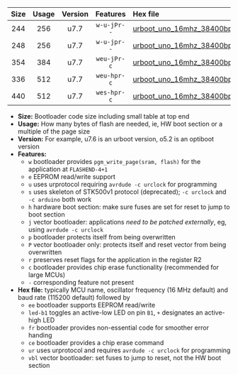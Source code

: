 |Size|Usage|Version|Features|Hex file|
|:-:|:-:|:-:|:-:|:--|
|244|256|u7.7|`w-u-jPr--`|[urboot_uno_16mhz_38400bps_led+b5_ur_vbl.hex](https://raw.githubusercontent.com/stefanrueger/urboot.hex/main/boards/uno/fcpu_16mhz/38400_bps/urboot_uno_16mhz_38400bps_led+b5_ur_vbl.hex)|
|248|256|u7.7|`w-u-jpr--`|[urboot_uno_16mhz_38400bps_led+b5_fr_ur_vbl.hex](https://raw.githubusercontent.com/stefanrueger/urboot.hex/main/boards/uno/fcpu_16mhz/38400_bps/urboot_uno_16mhz_38400bps_led+b5_fr_ur_vbl.hex)|
|354|384|u7.7|`weu-jPr-c`|[urboot_uno_16mhz_38400bps_ee_led+b5_fr_ce_ur_vbl.hex](https://raw.githubusercontent.com/stefanrueger/urboot.hex/main/boards/uno/fcpu_16mhz/38400_bps/urboot_uno_16mhz_38400bps_ee_led+b5_fr_ce_ur_vbl.hex)|
|336|512|u7.7|`weu-hpr-c`|[urboot_uno_16mhz_38400bps_ee_led+b5_fr_ce_ur.hex](https://raw.githubusercontent.com/stefanrueger/urboot.hex/main/boards/uno/fcpu_16mhz/38400_bps/urboot_uno_16mhz_38400bps_ee_led+b5_fr_ce_ur.hex)|
|440|512|u7.7|`wes-hpr-c`|[urboot_uno_16mhz_38400bps_ee_led+b5_fr_ce.hex](https://raw.githubusercontent.com/stefanrueger/urboot.hex/main/boards/uno/fcpu_16mhz/38400_bps/urboot_uno_16mhz_38400bps_ee_led+b5_fr_ce.hex)|

- **Size:** Bootloader code size including small table at top end
- **Usage:** How many bytes of flash are needed, ie, HW boot section or a multiple of the page size
- **Version:** For example, u7.6 is an urboot version, o5.2 is an optiboot version
- **Features:**
  + `w` bootloader provides `pgm_write_page(sram, flash)` for the application at `FLASHEND-4+1`
  + `e` EEPROM read/write support
  + `u` uses urprotocol requiring `avrdude -c urclock` for programming
  + `s` uses skeleton of STK500v1 protocol (deprecated); `-c urclock` and `-c arduino` both work
  + `h` hardware boot section: make sure fuses are set for reset to jump to boot section
  + `j` vector bootloader: applications *need to be patched externally*, eg, using `avrdude -c urclock`
  + `p` bootloader protects itself from being overwritten
  + `P` vector bootloader only: protects itself and reset vector from being overwritten
  + `r` preserves reset flags for the application in the register R2
  + `c` bootloader provides chip erase functionality (recommended for large MCUs)
  + `-` corresponding feature not present
- **Hex file:** typically MCU name, oscillator frequency (16 MHz default) and baud rate (115200 default) followed by
  + `ee` bootloader supports EEPROM read/write
  + `led-b1` toggles an active-low LED on pin `B1`, `+` designates an active-high LED
  + `fr` bootloader provides non-essential code for smoother error handing
  + `ce` bootloader provides a chip erase command
  + `ur` uses urprotocol and requires `avrdude -c urclock` for programming
  + `vbl` vector bootloader: set fuses to jump to reset, not the HW boot section

